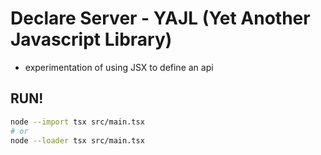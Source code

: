 # Declare Server - YAJL (Yet Another Javascript Library)

- experimentation of using JSX to define an api

## RUN!

```bash
node --import tsx src/main.tsx
# or
node --loader tsx src/main.tsx
```

